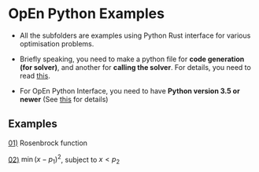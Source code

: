 # OpEn Python Examples

- All the subfolders are examples using Python Rust interface for various optimisation problems. 

- Briefly speaking, you need to make a python file for **code generation (for solver)**, and another for **calling the solver**. For details, you need to read [this](https://alphaville.github.io/optimization-engine/docs/python-interface).

- For OpEn Python Interface, you need to have **Python version 3.5 or newer** (See [this](https://alphaville.github.io/optimization-engine/docs/installation#python-interface) for details)


## Examples

[01)](https://github.com/inmo-jang/optimisation_tutorial/tree/master/tools_examples/OpEn/examples_python/example_rosenbrock) Rosenbrock function

[02)]() $\min (x-p_1)^2$, subject to $x < p_2$

